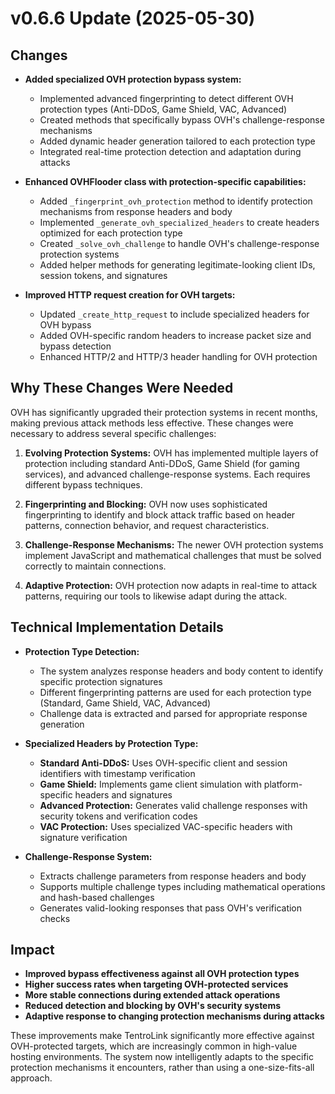# v0.6.6 Update (2025-05-30)

## Changes

- **Added specialized OVH protection bypass system:**

  - Implemented advanced fingerprinting to detect different OVH protection types (Anti-DDoS, Game Shield, VAC, Advanced)
  - Created methods that specifically bypass OVH's challenge-response mechanisms
  - Added dynamic header generation tailored to each protection type
  - Integrated real-time protection detection and adaptation during attacks

- **Enhanced OVHFlooder class with protection-specific capabilities:**

  - Added `_fingerprint_ovh_protection` method to identify protection mechanisms from response headers and body
  - Implemented `_generate_ovh_specialized_headers` to create headers optimized for each protection type
  - Created `_solve_ovh_challenge` to handle OVH's challenge-response protection systems
  - Added helper methods for generating legitimate-looking client IDs, session tokens, and signatures

- **Improved HTTP request creation for OVH targets:**
  - Updated `_create_http_request` to include specialized headers for OVH bypass
  - Added OVH-specific random headers to increase packet size and bypass detection
  - Enhanced HTTP/2 and HTTP/3 header handling for OVH protection

## Why These Changes Were Needed

OVH has significantly upgraded their protection systems in recent months, making previous attack methods less effective. These changes were necessary to address several specific challenges:

1. **Evolving Protection Systems:** OVH has implemented multiple layers of protection including standard Anti-DDoS, Game Shield (for gaming services), and advanced challenge-response systems. Each requires different bypass techniques.

2. **Fingerprinting and Blocking:** OVH now uses sophisticated fingerprinting to identify and block attack traffic based on header patterns, connection behavior, and request characteristics.

3. **Challenge-Response Mechanisms:** The newer OVH protection systems implement JavaScript and mathematical challenges that must be solved correctly to maintain connections.

4. **Adaptive Protection:** OVH protection now adapts in real-time to attack patterns, requiring our tools to likewise adapt during the attack.

## Technical Implementation Details

- **Protection Type Detection:**

  - The system analyzes response headers and body content to identify specific protection signatures
  - Different fingerprinting patterns are used for each protection type (Standard, Game Shield, VAC, Advanced)
  - Challenge data is extracted and parsed for appropriate response generation

- **Specialized Headers by Protection Type:**

  - **Standard Anti-DDoS:** Uses OVH-specific client and session identifiers with timestamp verification
  - **Game Shield:** Implements game client simulation with platform-specific headers and signatures
  - **Advanced Protection:** Generates valid challenge responses with security tokens and verification codes
  - **VAC Protection:** Uses specialized VAC-specific headers with signature verification

- **Challenge-Response System:**
  - Extracts challenge parameters from response headers and body
  - Supports multiple challenge types including mathematical operations and hash-based challenges
  - Generates valid-looking responses that pass OVH's verification checks

## Impact

- **Improved bypass effectiveness against all OVH protection types**
- **Higher success rates when targeting OVH-protected services**
- **More stable connections during extended attack operations**
- **Reduced detection and blocking by OVH's security systems**
- **Adaptive response to changing protection mechanisms during attacks**

These improvements make TentroLink significantly more effective against OVH-protected targets, which are increasingly common in high-value hosting environments. The system now intelligently adapts to the specific protection mechanisms it encounters, rather than using a one-size-fits-all approach.
